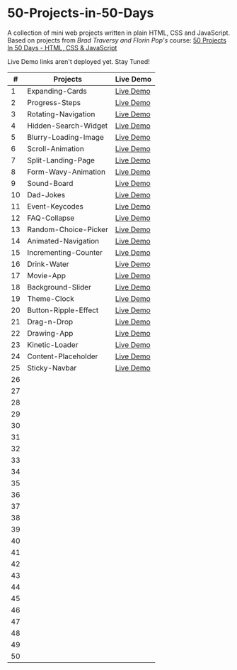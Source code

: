 # 50-Projects-in-50-Days 
A collection of mini web projects written in plain HTML, CSS and JavaScript.
Based on projects from _Brad Traversy and Florin Pop's_ course: [50 Projects In 50 Days - HTML, CSS & JavaScript](https://www.udemy.com/course/50-projects-50-days/)

Live Demo links aren't deployed yet. Stay Tuned!  

| # | Projects | Live Demo |
|----------|----------|----------|
| 1 | Expanding-Cards | [Live Demo](https://hashuudev-expanding-cards.netlify.app/) |
| 2 | Progress-Steps | [Live Demo](https://hashuudev-progress-steps.netlify.app/) |
| 3 | Rotating-Navigation | [Live Demo](https://hashuudev-rotating-navigation.netlify.app/) |
| 4 | Hidden-Search-Widget | [Live Demo](https://hashuudev-hidden-search-widget.netlify.app/) |
| 5 | Blurry-Loading-Image | [Live Demo](https://hashuudev-blurry-loading.netlify.app/) |
| 6 | Scroll-Animation | [Live Demo](https://hashuudev-scroll-animation.netlify.app/) |
| 7 | Split-Landing-Page | [Live Demo](https://hashuudev-split-landing-page.netlify.app/) |
| 8 | Form-Wavy-Animation | [Live Demo](https://hashuudev-form-wavy-animation.netlify.app/) |
| 9 | Sound-Board | [Live Demo](https://hashuudev-sound-board.netlify.app/) |
| 10 | Dad-Jokes | [Live Demo](https://hashuudev-dad-jokes.netlify.app/) |
| 11 | Event-Keycodes | [Live Demo](https://hashuudev-event-keycodes.netlify.app/) |
| 12 | FAQ-Collapse | [Live Demo](https://hashuudev-faq-collapse.netlify.app/) |
| 13 | Random-Choice-Picker | [Live Demo](https://hashuudev-choice-picker.netlify.app/) |
| 14 | Animated-Navigation | [Live Demo](https://hashuudev-animated-navigation.netlify.app/) |
| 15 | Incrementing-Counter | [Live Demo](https://hashuudev-incrementing-counter.netlify.app/) |
| 16 | Drink-Water | [Live Demo](https://hashuudev-drink-water.netlify.app/) |
| 17 | Movie-App | [Live Demo](https://hashuudev-movie-app.netlify.app/) |
| 18 | Background-Slider | [Live Demo](https://hashuudev-background-slider.netlify.app/) |
| 19 | Theme-Clock | [Live Demo](https://hashuudev-theme-clock.netlify.app/) |
| 20 | Button-Ripple-Effect | [Live Demo](https://hashuudev-button-ripple-effect.netlify.app/) |
| 21 | Drag-n-Drop | [Live Demo](https://hashuudev-drag-n-drop.netlify.app/) |
| 22 | Drawing-App | [Live Demo](https://hashuudev-drawing-app.netlify.app/) |
| 23 | Kinetic-Loader | [Live Demo](https://hashuudev-kinetic-loader.netlify.app/) |
| 24 | Content-Placeholder | [Live Demo]() |
| 25 | Sticky-Navbar | [Live Demo]() |
| 26 |  |  |
| 27 |  |  |
| 28 |  |  |
| 29 |  |  |
| 30 |  |  |
| 31 |  |  |
| 32 |  |  |
| 33 |  |  |
| 34 |  |  |
| 35 |  |  |
| 36 |  |  |
| 37 |  |  |
| 38 |  |  |
| 39 |  |  |
| 40 |  |  |
| 41 |  |  |
| 42 |  |  |
| 43 |  |  |
| 44 |  |  |
| 45 |  |  |
| 46 |  |  |
| 47 |  |  |
| 48 |  |  |
| 49 |  |  |
| 50 |  |  |
